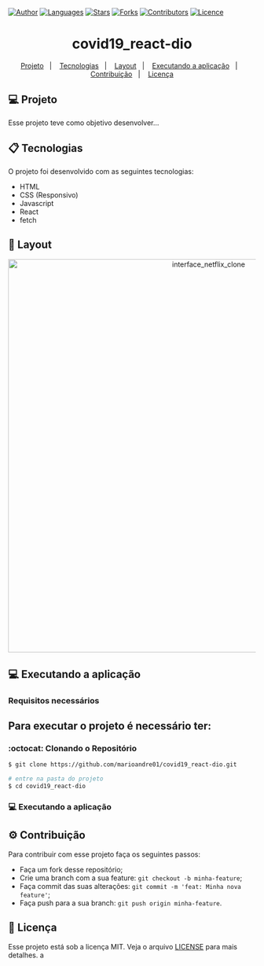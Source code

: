 [![Author](https://img.shields.io/badge/author-marioandre01-3771a1?style=flat-square)](https://github.com/marioandre01)
[![Languages](https://img.shields.io/github/languages/count/marioandre01/covid19_react-dio?color=%233771a1&style=flat-square)](#)
[![Stars](https://img.shields.io/github/stars/marioandre01/covid19_react-dio?color=3771a1&style=flat-square)](https://github.com/marioandre01/covid19_react-dio/stargazers)
[![Forks](https://img.shields.io/github/forks/marioandre01/covid19_react-dio?color=%233771a1&style=flat-square)](https://github.com/marioandre01/covid19_react-dio/network/members)
[![Contributors](https://img.shields.io/github/contributors/marioandre01/covid19_react-dio?color=3771a1&style=flat-square)](https://github.com/marioandre01/covid19_react-dio/graphs/contributors)
[![Licence](https://img.shields.io/github/license/marioandre01/covid19_react-dio?color=%233771a1&style=flat-square)](https://github.com/marioandre01/covid19_react-dio/blob/master/LICENCE.md)


<h1 align="center">
    covid19_react-dio
</h1>

<p align="center"> 
  <a href="#-projeto">Projeto</a>&nbsp;&nbsp;&nbsp;|&nbsp;&nbsp;&nbsp;
  <a href="#-tecnologias">Tecnologias</a>&nbsp;&nbsp;&nbsp;|&nbsp;&nbsp;&nbsp;
  <a href="#-layout">Layout</a>&nbsp;&nbsp;&nbsp;|&nbsp;&nbsp;&nbsp;
  <a href="#-executando-a-aplicação">Executando a aplicação</a>&nbsp;&nbsp;&nbsp;|&nbsp;&nbsp;&nbsp;
  <a href="#gear-contribuição">Contribuição</a>&nbsp;&nbsp;&nbsp;|&nbsp;&nbsp;&nbsp;
  <a href="#memo-licença">Licença</a>
</p>

## 💻 Projeto

Esse projeto teve como objetivo desenvolver...

## 📋 Tecnologias

O projeto foi desenvolvido com as seguintes tecnologias:

- HTML
- CSS (Responsivo)
- Javascript
- React
- fetch


## 🎨 Layout

<p align="center">
  <img alt="interface_netflix_clone" title="interface_netflix_clone" src="img/img.png" width="800px">
</p>

## 💻 Executando a aplicação

### Requisitos necessários

Para executar o projeto é necessário ter:
- 

### :octocat: Clonando o Repositório

```bash
$ git clone https://github.com/marioandre01/covid19_react-dio.git

# entre na pasta do projeto
$ cd covid19_react-dio
```
### 💻 Executando a aplicação



## :gear: Contribuição

Para contribuir com esse projeto faça os seguintes passos:

- Faça um fork desse repositório;
- Crie uma branch com a sua feature: `git checkout -b minha-feature`;
- Faça commit das suas alterações: `git commit -m 'feat: Minha nova feature'`;
- Faça push para a sua branch: `git push origin minha-feature`.

## :memo: Licença

Esse projeto está sob a licença MIT. Veja o arquivo [LICENSE](./LICENSE) para mais detalhes. a



